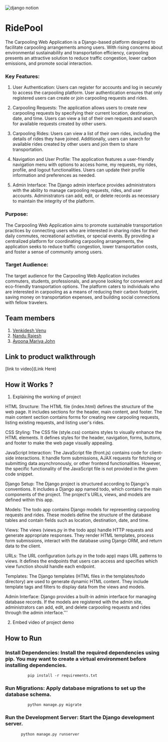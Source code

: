 
![django notion](https://github.com/TH-Activities/saturday-hack-night-template/assets/117498997/2db31367-8f96-4e88-8a8d-a1a75936204d)




# RidePool
The Carpooling Web Application is a Django-based platform designed to facilitate carpooling arrangements among users. With rising concerns about environmental sustainability and transportation efficiency, carpooling presents an attractive solution to reduce traffic congestion, lower carbon emissions, and promote social interaction.

### Key Features:

1) User Authentication: Users can register for accounts and log in securely to access the carpooling platform. User authentication ensures that only registered users can create or join carpooling requests and rides.

2) Carpooling Requests: The application allows users to create new carpooling requests by specifying their current location, destination, date, and time. Users can view a list of their own requests and search for available requests created by other users.

3) Carpooling Rides: Users can view a list of their own rides, including the details of rides they have joined. Additionally, users can search for available rides created by other users and join them to share transportation.

4) Navigation and User Profile: The application features a user-friendly navigation menu with options to access home, my requests, my rides, profile, and logout functionalities. Users can update their profile information and preferences as needed.

5) Admin Interface: The Django admin interface provides administrators with the ability to manage carpooling requests, rides, and user accounts. Administrators can add, edit, or delete records as necessary to maintain the integrity of the platform.

### Purpose:

The Carpooling Web Application aims to promote sustainable transportation practices by connecting users who are interested in sharing rides for their daily commutes, recreational activities, or special events. By providing a centralized platform for coordinating carpooling arrangements, the application seeks to reduce traffic congestion, lower transportation costs, and foster a sense of community among users.

### Target Audience:

The target audience for the Carpooling Web Application includes commuters, students, professionals, and anyone looking for convenient and eco-friendly transportation options. The platform caters to individuals who are interested in carpooling as a means of reducing their carbon footprint, saving money on transportation expenses, and building social connections with fellow travelers.


## Team members
1. [Venkidesh Venu](https://github.com/venkideshVenu)
2. [Nandu Rajesh](https://github.com/iammnandu)
3. [Ayoona Mariya John](https://github.com/Ayoona22)
## Link to product walkthrough
[link to video](Link Here)
## How it Works ?
1. Explaining the working of project


HTML Structure: The HTML file (index.html) defines the structure of the web page. It includes sections for the header, main content, and footer. The main content section contains forms for creating new carpooling requests, listing existing requests, and listing user's rides.

CSS Styling: The CSS file (style.css) contains styles to visually enhance the HTML elements. It defines styles for the header, navigation, forms, buttons, and footer to make the web page visually appealing.

JavaScript Interaction: The JavaScript file (front.js) contains code for client-side interactions. It handle form submissions, AJAX requests for fetching or submitting data asynchronously, or other frontend functionalities. However, the specific functionality of the JavaScript file is not provided in the given code snippet.

Django Setup: The Django project is structured according to Django's conventions. It includes a Django app named todo, which contains the main components of the project. The project's URLs, views, and models are defined within this app.

Models: The todo app contains Django models for representing carpooling requests and rides. These models define the structure of the database tables and contain fields such as location, destination, date, and time.

Views: The views (views.py in the todo app) handle HTTP requests and generate appropriate responses. They render HTML templates, process form submissions, interact with the database using Django ORM, and return data to the client.

URLs: The URL configuration (urls.py in the todo app) maps URL patterns to views. It defines the endpoints that users can access and specifies which view function should handle each endpoint.

Templates: The Django templates (HTML files in the templates/todo directory) are used to generate dynamic HTML content. They include template tags and filters to display data from the views and models.

Admin Interface: Django provides a built-in admin interface for managing database records. If the models are registered with the admin site, administrators can add, edit, and delete carpooling requests and rides through the admin interface.'''


2. Embed video of project demo



## How to Run
### Install Dependencies: Install the required dependencies using pip. You may want to create a virtual environment before installing dependencies.

              pip install -r requirements.txt

### Run Migrations: Apply database migrations to set up the database schema.

              python manage.py migrate

### Run the Development Server: Start the Django development server.

           python manage.py runserver
